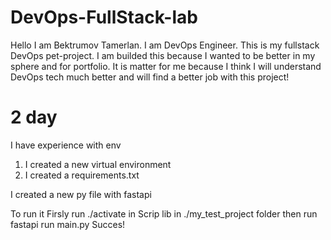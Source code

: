 # DevOps-FullStack-lab

Hello I am Bektrumov Tamerlan. I am DevOps Engineer. This is my fullstack DevOps pet-project.
I am builded this because I wanted to be better in my sphere and for portfolio.
It is matter for me because I think I will understand DevOps tech much better and will find a better job with this project!

# 2 day

I have experience with env

1. I created a new virtual environment
2. I created a requirements.txt

I created a new py file with fastapi

To run it
Firsly run ./activate in Scrip lib in ./my_test_project folder
then run fastapi run main.py
Succes!